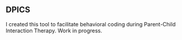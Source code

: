 ## DPICS

I created this tool to facilitate behavioral coding during Parent-Child Interaction Therapy. Work in progress.

